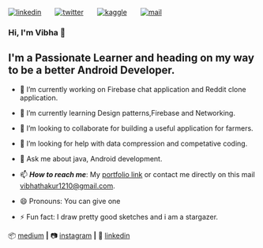 [![linkedin](https://github.com/arpit-dwivedi/arpit-dwivedi.github.io/blob/master/assets/img/Webp.net-resizeimage.png)]( https://in.linkedin.com/in/vibha-thakur-a105551b9
)&nbsp;&nbsp;&nbsp;&nbsp;&nbsp;&nbsp;&nbsp;[![twitter](https://github.com/arpit-dwivedi/arpit-dwivedi.github.io/blob/master/assets/img/ttt.png)](https://twitter.com/sdwivediarpit)&nbsp;&nbsp;&nbsp;&nbsp;&nbsp;&nbsp;&nbsp;[![kaggle](https://github.com/arpit-dwivedi/arpit-dwivedi/blob/master/kaggle.png)](https://www.kaggle.com/arpitdw)&nbsp;&nbsp;&nbsp;&nbsp;&nbsp;&nbsp;&nbsp;[![mail](https://github.com/arpit-dwivedi/arpit-dwivedi/blob/master/m1.png)](mailto:8arpitdwivedi798@gmail.com)


### Hi, I'm Vibha 👋

## I'm a Passionate Learner and heading on my way to be a better Android Developer.


- 🔭 I’m currently working on Firebase chat application and Reddit clone application.
- 🌱 I’m currently learning Design patterns,Firebase and Networking.
- 👯 I’m looking to collaborate for building a useful application for farmers.
- 🤔 I’m looking for help with data compression and competative coding.
- 💬 Ask me about java, Android development.
- 📫 ***How to reach me***: My [portfolio link](https://www.instagram.com/thakur__vibha/) or contact me directly on this mail [vibhathakur1210@gmail.com](mailto:vibhathakur1210@gmail.com).

- 😄 Pronouns: You can give one
- ⚡ Fun fact: I draw pretty good sketches and i am a stargazer.

📦 [medium][medium] **|** 
📷 [instagram][instagram] **|** 
👔 [linkedin][linkedin]

[banner]: https://www.freepik.com/free-vector/flat-design-young-girl-programmer-working_5359370.htm#page=1&query=coding%20girl&position=11
[medium]: https://vibhathakur39.medium.com/
[instagram]: https://www.instagram.com/thakur__vibha/
[linkedin]: https://in.linkedin.com/in/vibha-thakur-a105551b9
